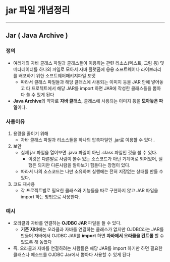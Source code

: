 # jar 파일 개념정리 

---

>

## Jar ( Java Archive )

### 정의

- 여러개의 자바 클래스 파일과 클래스들이 이용하는 관련 리소스(텍스트, 그림 등) 및 메타데이터를 하나의 파일로 모아서 자바 플랫폼에 응용 소프트웨어나 라이브러리를 배포하기 위한 소프트웨어패키지파일 포맷
  - 따라서 클래스 파일들과 해당 클래스에 사용되는 이미지 등을 JAR 안에 넣어놓고 타 프로젝트에서 해당 JAR를 import 하면 JAR에 작성한 클래스들을 뽑아다 쓸 수 있게 된다
- **Java Archive**의 약자로 **자바 클래스**, 클레스에 사용되는 이미지 등을 **모아놓은 파일**이다. 

### 사용이유 

1. 용량을 줄이기 위해 
   - 자바 클래스 파일과 리소스들을 하나의 압축파일인 .jar로 이용할 수 있다 .
2. 보안
   - 실제 jar 파일을 열어보면 .java 파일이 아닌 .class 파일인 것을 볼 수 있다. 
     - 이것은 다른말로 사람이 볼수 있는 소스코드가 아닌 기계어로 되어있어, 실행은 되지만 다른사람을 알아보기 힘들다는 장점이 있다. 
   - 따라서 나의 소스코드는 나만 소유하며 실행에는 전혀 지장없는 상태를 만들 수 있다. 
3. 코드 재사용
   - 각 프로젝트별로 필요한 클래스와 기능들을 따로 구현하지 않고 JAR 파일을 import 하는 방법으로 사용한다. 

### 예시

- 오라클과 자바를 연결하는 **OJDBC JAR** 파일을 들 수 있다. 
  - **기존 자바**에는 오라클과 자바를 연결하는 클래스가 없지만 OJDBC라는 JAR를 만들어 자바에서 OJDBC JAR를 **import** 하면 **자바에서 오라클을 컨트롤** 할 수 있도록 해 놓았다
- 즉. 오라클과 자바를 연결하려는 사람들은 해당 JAR를 import 하기만 하면 필요한 클래스나 메소드를 OJDBC Jar에서 뽑아다 사용할 수 있게 된다

